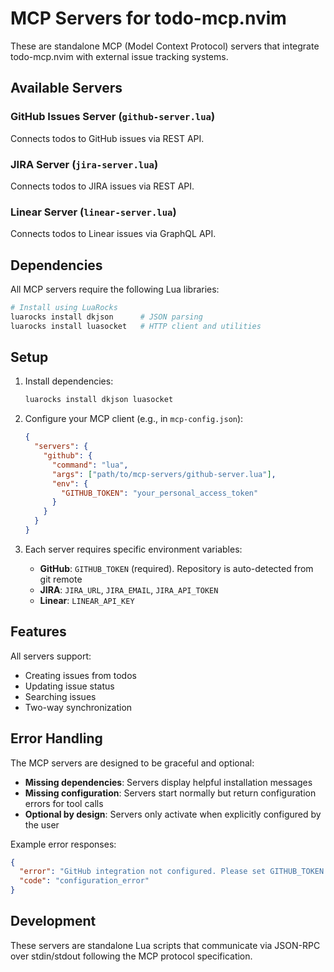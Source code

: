 # MCP Servers for todo-mcp.nvim

These are standalone MCP (Model Context Protocol) servers that integrate todo-mcp.nvim with external issue tracking systems.

## Available Servers

### GitHub Issues Server (`github-server.lua`)
Connects todos to GitHub issues via REST API.

### JIRA Server (`jira-server.lua`)
Connects todos to JIRA issues via REST API.

### Linear Server (`linear-server.lua`)
Connects todos to Linear issues via GraphQL API.

## Dependencies

All MCP servers require the following Lua libraries:

```bash
# Install using LuaRocks
luarocks install dkjson      # JSON parsing
luarocks install luasocket   # HTTP client and utilities
```

## Setup

1. Install dependencies:
   ```bash
   luarocks install dkjson luasocket
   ```

2. Configure your MCP client (e.g., in `mcp-config.json`):
   ```json
   {
     "servers": {
       "github": {
         "command": "lua",
         "args": ["path/to/mcp-servers/github-server.lua"],
         "env": {
           "GITHUB_TOKEN": "your_personal_access_token"
         }
       }
     }
   }
   ```

3. Each server requires specific environment variables:
   - **GitHub**: `GITHUB_TOKEN` (required). Repository is auto-detected from git remote
   - **JIRA**: `JIRA_URL`, `JIRA_EMAIL`, `JIRA_API_TOKEN`
   - **Linear**: `LINEAR_API_KEY`

## Features

All servers support:
- Creating issues from todos
- Updating issue status
- Searching issues
- Two-way synchronization

## Error Handling

The MCP servers are designed to be graceful and optional:

- **Missing dependencies**: Servers display helpful installation messages
- **Missing configuration**: Servers start normally but return configuration errors for tool calls
- **Optional by design**: Servers only activate when explicitly configured by the user

Example error responses:
```json
{
  "error": "GitHub integration not configured. Please set GITHUB_TOKEN environment variable.",
  "code": "configuration_error"
}
```

## Development

These servers are standalone Lua scripts that communicate via JSON-RPC over stdin/stdout following the MCP protocol specification.
